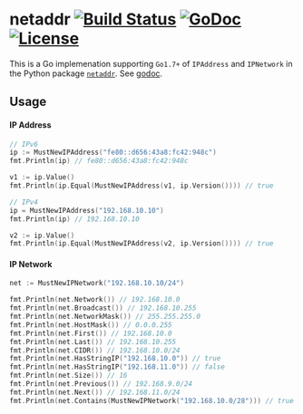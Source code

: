 # netaddr [![Build Status](https://api.travis-ci.com/xgfone/netaddr.svg?branch=master)](https://travis-ci.com/github/xgfone/netaddr) [![GoDoc](https://pkg.go.dev/badge/github.com/xgfone/netaddr)](https://pkg.go.dev/github.com/xgfone/netaddr) [![License](https://img.shields.io/badge/License-Apache%202.0-blue.svg?style=flat-square)](https://raw.githubusercontent.com/xgfone/netaddr/master/LICENSE)

This is a Go implemenation supporting `Go1.7+` of `IPAddress` and `IPNetwork` in the Python package [`netaddr`](https://pypi.org/project/netaddr/). See [godoc](https://pkg.go.dev/github.com/xgfone/netaddr).

## Usage

#### IP Address

```go
// IPv6
ip := MustNewIPAddress("fe80::d656:43a8:fc42:948c")
fmt.Println(ip) // fe80::d656:43a8:fc42:948c

v1 := ip.Value()
fmt.Println(ip.Equal(MustNewIPAddress(v1, ip.Version()))) // true

// IPv4
ip = MustNewIPAddress("192.168.10.10")
fmt.Println(ip) // 192.168.10.10

v2 := ip.Value()
fmt.Println(ip.Equal(MustNewIPAddress(v2, ip.Version()))) // true
```

#### IP Network

```go
net := MustNewIPNetwork("192.168.10.10/24")

fmt.Println(net.Network()) // 192.168.10.0
fmt.Println(net.Broadcast()) // 192.168.10.255
fmt.Println(net.NetworkMask()) // 255.255.255.0
fmt.Println(net.HostMask()) // 0.0.0.255
fmt.Println(net.First()) // 192.168.10.0
fmt.Println(net.Last()) // 192.168.10.255
fmt.Println(net.CIDR()) // 192.168.10.0/24
fmt.Println(net.HasStringIP("192.168.10.0")) // true
fmt.Println(net.HasStringIP("192.168.11.0")) // false
fmt.Println(net.Size()) // 16
fmt.Println(net.Previous()) // 192.168.9.0/24
fmt.Println(net.Next()) // 192.168.11.0/24
fmt.Println(net.Contains(MustNewIPNetwork("192.168.10.0/28"))) // true
```

